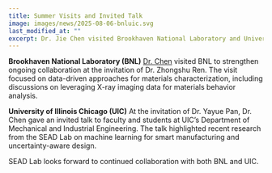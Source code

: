 ```yaml
---
title: Summer Visits and Invited Talk
image: images/news/2025-08-06-bnluic.svg
last_modified_at: ""
excerpt: Dr. Jie Chen visited Brookhaven National Laboratory and University of Illinois Chicago this summer to share research and explore new collaborations.
---
```


**Brookhaven National Laboratory (BNL)**
[Dr. Chen](/members/jie-chen.html) visited BNL to strengthen ongoing collaboration at the invitation of Dr. Zhongshu Ren. The visit focused on data-driven approaches for materials characterization, including discussions on leveraging X-ray imaging data for materials behavior analysis.


**University of Illinois Chicago (UIC)**
At the invitation of Dr. Yayue Pan, Dr. Chen gave an invited talk to faculty and students at UIC’s Department of Mechanical and Industrial Engineering. The talk highlighted recent research from the SEAD Lab on machine learning for smart manufacturing and uncertainty-aware design.

SEAD Lab looks forward to continued collaboration with both BNL and UIC.
